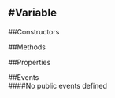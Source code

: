 #Variable
---
##Constructors 



##Methods  






##Properties  





##Events  
####No public events defined

